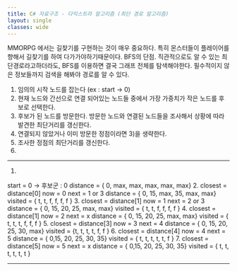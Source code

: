 ```yaml
---
title: C# 자료구조 - 다익스트라 알고리즘 (최단 경로 알고리즘)
layout: single
classes: wide
---
```


MMORPG 에서는 길찾기를 구현하는 것이 매우 중요하다. 특히 몬스터들이 플레이어를 향해서 길찾기를 하여 다가가야하기때문이다.
BFS의 단점. 직관적으로도 알 수 있는 최단경로라고하더라도, BFS를 이용하면 결국 그래프 전체를 탐색해야한다. 필수적이지 않은 정보들까지  검색을 해봐야 경로를 알 수 있다. 

1) 임의의 시작 노드를 잡는다 (ex  : start -> 0)
2) 현재 노드와 간선으로 연결 되어있는 노드들 중에서 가장 가중치가 작은 노드를 후보로 선택한다. 
3) 후보가 된 노드를 방문한다. 방문한 노드와 연결된 노드들을 조사해서 상황에 따라 발견한 최단거리를 갱신한다.
4) 연결되지 않았거나 이미 방문한 정점이라면 3)을 생략한다.
5) 조사한 정점의 최단거리를 갱신한다.
6)  

__ __ __ __ __ __ __ __ __ __ __ __ __ __ __ __ __ __ __ 

1.
start = 0 ->
후보군 : 0
distance = { 0, max, max, max, max, max}
2.
closest = distance[0]
now = 0
next = 1 or 3
distance = { 0, 15, max, 35, max, max}
visited = { t,  t,  f,  f,  f, f }
3.
closest = distance[1]
now = 1
next = 2 or 3
distance = { 0, 15, 20, 25, max, max}
visited = { t,  t,  f,  f,  f, f }
4.
closest = distance[1]
now = 2
next = x
distance = { 0, 15, 20, 25, max, max}
visited = { t,  t,  t,  f,  f, f }
5.
closest = distance[3]
now = 3
next = 4
distance = { 0, 15, 20, 25, 30, max}
visited = {t, t, t, t, f, f }
6.
closest = distance[4]
now = 4
next = 5
distance = { 0,15, 20, 25, 30, 35}
visited = { t, t, t, t, t, f }
7.
closest = distance[5]
now = 5
next = x
distance = { 0,15, 20, 25, 30, 35}
visited = { t, t, t, t, t, t }
__ __ __ __ __ __ __ __ __ __ __ __ __ __ __ __ __ __ __ 
